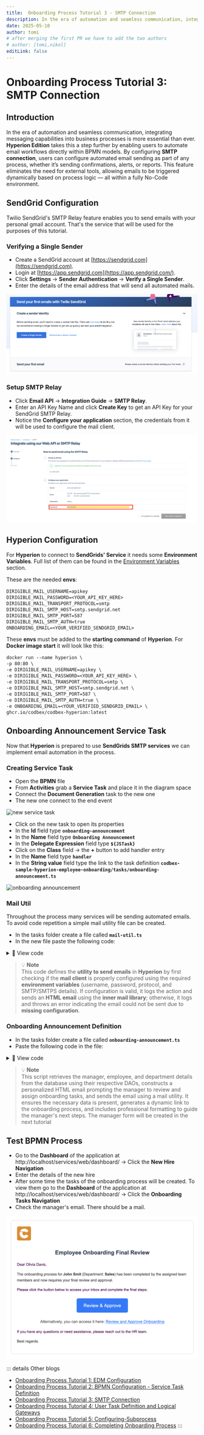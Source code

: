 ```yaml
---
title:  Onboarding Process Tutorial 3 - SMTP Connection
description: In the era of automation and seamless communication, integrating messaging capabilities into business processes is more essential than ever.
date: 2025-05-10
author: tomi
# after merging the first PR we have to add the two authors
# author: [tomi,nikol]
editLink: false
---
```


# Onboarding Process Tutorial 3: SMTP Connection

## Introduction

In the era of automation and seamless communication, integrating messaging capabilities into business processes is more essential than ever. **Hyperion Edition** takes this a step further by enabling users to automate email workflows directly within BPMN models. By configuring **SMTP connection**, users can configure automated email sending as part of any process, whether it’s sending confirmations, alerts, or reports. This feature eliminates the need for external tools, allowing emails to be triggered dynamically based on process logic — all within a fully No-Code environment.

## SendGrid Configuration

Twilio SendGrid's SMTP Relay feature enables you to send emails with your personal gmail account. That's the service that will be used for the purposes of this tutorial.

### Verifying a Single Sender

-   Create a SendGrid account at [https://sendgrid.com](https://sendgrid.com).
-   Login at [https://app.sendgrid.com](https://app.sendgrid.com/).
-   Click **Settings** → **Sender Authentication** → **Verify a Single Sender**.
-   Enter the details of the email address that will send all automated mails.

![creating single sender](../../../../images/2025-05-10-onboarding-process-smtp/create-single-sender.png)

### Setup SMTP Relay

-   Click **Email API** → **Integration Guide** → **SMTP Relay**.
-   Enter an API Key Name and click **Create Key** to get an API Key for your SendGrid SMTP Relay.
-   Notice the **Configure your application** section, the credentials from it will be used to configure the mail client.

![single sender](../../../../images/2025-05-10-onboarding-process-smtp/single-sender.png)

## Hyperion Configuration

For **Hyperion** to connect to **SendGrids' Service** it needs some **Environment Variables**. Full list of them can be found in the [Environment Variables](https://www.dirigible.io/help/setup/setup-environment-variables/) section.

These are the needed **envs**:
```
DIRIGIBLE_MAIL_USERNAME=apikey
DIRIGIBLE_MAIL_PASSWORD=<YOUR_API_KEY_HERE>
DIRIGIBLE_MAIL_TRANSPORT_PROTOCOL=smtp
DIRIGIBLE_MAIL_SMTP_HOST=smtp.sendgrid.net
DIRIGIBLE_MAIL_SMTP_PORT=587
DIRIGIBLE_MAIL_SMTP_AUTH=true
ONBOARDING_EMAIL=<YOUR_VERIFIED_SENDGRID_EMAIL>
```
These **envs** must be added to the **starting command** of **Hyperion**. For **Docker image start** it will look like this:

```
docker run --name hyperion \
-p 80:80 \
-e DIRIGIBLE_MAIL_USERNAME=apikey \
-e DIRIGIBLE_MAIL_PASSWORD=<YOUR_API_KEY_HERE> \
-e DIRIGIBLE_MAIL_TRANSPORT_PROTOCOL=smtp \
-e DIRIGIBLE_MAIL_SMTP_HOST=smtp.sendgrid.net \
-e DIRIGIBLE_MAIL_SMTP_PORT=587 \
-e DIRIGIBLE_MAIL_SMTP_AUTH=true \
-e ONBOARDING_EMAIL=<YOUR_VERIFIED_SENDGRID_EMAIL> \
ghcr.io/codbex/codbex-hyperion:latest
```

## Onboarding Announcement Service Task

Now that **Hyperion** is prepared to use **SendGrids SMTP services** we can implement email automation in the process.

### Creating Service Task

- Open the **BPMN** file
- From **Activities** grab a **Service Task** and place it in the diagram space
- Connect the **Document Generation** task to the new one
- The new one connect to the end event

![new service task](../../../../images/2025-05-10-onboarding-process-smtp/new-service-task-setup.gif)

- Click on the new task to open its properties
- In the **Id** field type **`onboarding-announcement`**
- In the **Name** field type **`Onboarding Announcement`**
- In the **Delegate Expression** field type **`${JSTask}`**
- Click on the **Class** field → the **+** button to add handler entry
- In the **Name** field type **`handler`**
- In the **String value** field type the link to the task definition **`codbex-sample-hyperion-employee-onboarding/tasks/onboarding-announcement.ts`**

![onboarding announcement](../../../../images/2025-05-10-onboarding-process-smtp/onboarding-announcement-task-configuration.gif)

### Mail Util

Throughout the process many services will be sending automated emails. To avoid code repetition a simple mail utility file can be created.

- In the tasks folder create a file called **`mail-util.ts`**
- In the new file paste the following code:

<details>
  <summary>📄 View code</summary>

```typescript
import { configurations } from  "sdk/core";
import { logging } from  "sdk/log";
import { client as mailClient } from  "sdk/mail";

const logger = logging.getLogger("mail-util.ts");

function isMailConfigured() {
	return configurations.get("DIRIGIBLE_MAIL_USERNAME") &&
    	configurations.get("DIRIGIBLE_MAIL_PASSWORD") &&
    	configurations.get("DIRIGIBLE_MAIL_TRANSPORT_PROTOCOL") &&
    	(
        	(configurations.get("DIRIGIBLE_MAIL_SMTPS_HOST") && configurations.get("DIRIGIBLE_MAIL_SMTPS_PORT") && configurations.get("DIRIGIBLE_MAIL_SMTPS_AUTH"))
        	||
        	(configurations.get("DIRIGIBLE_MAIL_SMTP_HOST") && configurations.get("DIRIGIBLE_MAIL_SMTP_PORT") && configurations.get("DIRIGIBLE_MAIL_SMTP_AUTH"))
    	);

}

export  function sendMail(reciever: string, subject: string, content: string) {

const sender = configurations.get("ONBOARDING_EMAIL");

if (isMailConfigured()) {
	logger.info("Sending mail to [{}] with subject [{}] and content: [{}]...", reciever, subject, content);
	mailClient.send(sender, reciever, subject, content, 'html');
} else {
	logger.error(`Mail to: ${reciever} with subject: ${subject} and content: ${content} will NOT be send because the mail client is not configured!`);
	throw  new  Error(`Mail to: ${reciever} with subject: ${subject} and content: ${content} will NOT be send because the mail client is not configured!`);
	}
}

```

</details>

> 💡 **Note**  
> This code defines the **utility to send emails** in **Hyperion** by first checking if the **mail client** is properly configured using the required **environment variables** (username, password, protocol, and SMTP/SMTPS details). If configuration is valid, it logs the action and sends an **HTML email** using the **inner mail library**; otherwise, it logs and throws an error indicating the email could not be sent due to **missing configuration**.

### Onboarding Announcement Definition

- In the tasks folder create a file called **`onboarding-announcement.ts`**
- Paste the following code in the file:

<details>
  <summary>📄 View code</summary>

```typescript
import { EmployeeRepository  as  EmployeeDao } from  "codbex-sample-hyperion-employee-onboarding/gen/codbex-sample-hyperion-employee-onboarding/dao/Employee/EmployeeRepository";
import { DepartmentRepository  as  DepartmentDao } from  "codbex-sample-hyperion-employee-onboarding/gen/codbex-sample-hyperion-employee-onboarding/dao/Department/DepartmentRepository";

import { process } from  "sdk/bpm";
import { sendMail } from  "./mail-util";

const employeeDao = new  EmployeeDao();
const departmentDao = new  DepartmentDao();

const execution = process.getExecutionContext();
const executionId = execution.getId();

const managerId = process.getVariable(executionId, "Manager");
let managerLink = process.getVariable(executionId, "ManagerLink");
const employeeId = process.getVariable(executionId, "Employee");

const manager = employeeDao.findById(managerId);
if (!manager) {
throw  new  Error(`Employee with ID ${managerId} not found!`);
}

const employee = employeeDao.findById(employeeId);
if (!employee) {
throw  new  Error(`Employee with ID ${employeeId} not found!`);
}

const departmentName = departmentDao.findById(employee.Department).Name;

const subject = "Employee Onboarding Review";
const processInstanceId = execution.getProcessInstanceId();

managerLink = `${managerLink}&processId=${processInstanceId}`;

const content = `
<div style="font-family: Arial, sans-serif; line-height: 1.6; color: #333; max-width: 600px; margin: auto; padding: 20px; border: 1px solid #ddd; border-radius: 10px;">
	<div style="text-align: left; margin-bottom: 20px;">
    	<img src="https://raw.githubusercontent.com/codbex/codbex.github.io/main/docs/images/logos/codbex-logo.png" alt="Company Logo" style="width: 50px; height: 50px;">
	</div>
	<h2 style="color: #2c3e50; text-align: center;">Action Required: Onboarding Task Assignment</h2>
	<p>Dear ${manager.Name},</p>
	<p>An onboarding request has been submitted for <strong>${employee.Name}</strong> (Department: <strong>${departmentName}</strong>), and it requires your attention.</p>
	<p>Please review the onboarding details and assign responsible team members to the relevant tasks.</p>
	<p>Once all assignments are completed, kindly approve the onboarding process to proceed.</p>
	<div style="text-align: center; margin: 20px 0;">
    	<a href="${managerLink}" target="_blank" style="
        	display: inline-block;
        	padding: 12px 24px;
        	font-size: 16px;
        	color: #fff;
        	background-color: #007bff;
        	text-decoration: none;
        	border-radius: 5px;
    	">Review & Assign Tasks</a>
	</div>
	<p style="text-align: center; font-size: 14px; color: #555;">
    	Alternatively, you can access it here:
        	<a href="${managerLink}" target="_blank" style="color: #007bff; text-decoration: underline;">
            	Review Onboarding Details
        	</a>
	</p>
	<p>If you have any questions or need assistance, please contact the HR team.</p>
	<p>Best regards.</p>
</div>
`;

sendMail(manager.Email, subject, content);

```

</details>

> 💡 **Note**  
> This script  retrieves the manager, employee, and department details from the database using their respective DAOs, constructs a personalized HTML email prompting the manager to review and assign onboarding tasks, and sends the email using a mail utility. It ensures the necessary data is present, generates a dynamic link to the onboarding process, and includes professional formatting to guide the manager's next steps.
The manager form will be created in the next tutorial

## Test BPMN Process

- Go to the **Dashboard** of the application at http://localhost/services/web/dashboard/ → Click the **New Hire Navigation**
- Enter the details of the new hire
- After some time the tasks of the onboarding process will be created. To view them go to the **Dashboard** of the application at http://localhost/services/web/dashboard/ → Click the **Onboarding Tasks Navigation**
- Check the manager's email. There should be a mail.

![onboarding announcement mail](../../../../images/2025-05-10-onboarding-process-smtp/onboarding-announcement-mail.png)

::: details Other blogs
- [Onboarding Process Tutorial 1: EDM Configuration](https://codbex.com/technology/2025/05/08/onboarding-process-1-edm-configuration)
- [Onboarding Process Tutorial 2: BPMN Configuration - Service Task Definition](https://codbex.com/technology/2025/05/09/onboarding-process-2-services-task)
- [Onboarding Process Tutorial 3: SMTP Connection](https://codbex.com/technology/2025/05/10/onboarding-process-3-smtp)
- [Onboarding Process Tutorial 4: User Task Definition and Logical Gateways](https://codbex.com/technology/2025/05/11/onboarding-process-4-user-task-logical-gateways)
- [Onboarding Process Tutorial 5: Configuring-Subprocess](https://codbex.com/technology/2025/05/12/onboarding-process-5-subprocess)
- [Onboarding Process Tutorial 6: Completing Onboarding Process](https://codbex.com/technology/2025/05/13/onboarding-process-6-final-steps)
:::